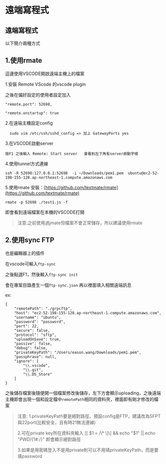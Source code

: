 # 遠端寫程式

## 遠端寫程式

以下簡介兩種方式

## 1.使用rmate

這邊使用VSCODE開啟遠端主機上的檔案

1.安裝 Remote VScode 的vscode plugin

之後在偏好設定的使用者設定加入

```text
"remote.port": 52698,

"remote.onstartup": true
```

2.在遠端主機設定config

```text
  sudo vim /etc/ssh/sshd_config => 加上 GatewayPorts yes
```

3.在VSCODE啟動server

```text
按F1 之後輸入 Remote: Start server   會看到左下角有server啟動字樣
```

4.使用tunnel方式連線

```text
ssh -R 52698:127.0.0.1:52698  -i ~/Downloads/pem1.pem  ubuntu@ec2-52-198-155-128.ap-northeast-1.compute.amazonaws.com
```

5.使用rmate 安裝：[https://github.com/textmate/rmate](https://github.com/textmate/rmate)

```text
rmate -p 52698 ./test1.js -f
```

即會看到遠端檔案在本機的VSCODE打開

> 注意:之前使用過jmate但檔案不會正常儲存，所以建議使用rmate

## 2.使用sync FTP

也是編輯器上的插件

在vscode可輸入`ftp-sync`

之後點選F1，然後輸入`ftp-sync init`

會在專案目錄產生一個`ftp-sync.json` 再以裡面填入相關遠端訊息

ex:

```text
{
    "remotePath": "./grpcftp",
    "host": "ec2-52-198-155-128.ap-northeast-1.compute.amazonaws.com",
    "username": "ubuntu",
    "password": "password",
    "port": 22,
    "secure": false,
    "protocol": "sftp",
    "uploadOnSave": true,
    "passive": false,
    "debug": false,
    "privateKeyPath": "/Users/eason.wang/Downloads/pem1.pem",
    "passphrase": null,
    "ignore": [
        "\\.vscode",
        "\\.git",
        "\\.DS_Store"
    ]
}
```

之後儲存檔案後隨便開一個檔案修改後儲存，左下方會顯示uploading，之後遠端主機即會出現一個和設定檔中`remotePath`相同的資料夾，裡面即有剛才修改的檔案

> 注意: 1.privateKeyPath要是絕對路徑，預設config是FTP，建議改為SFPT與22port\(比較安全，且有時21無法連線\)
>
> 2.可在private key所在資料夾輸入 \[\[ $1 = /\* \]\] && echo "$1" \|\| echo "$PWD/${1\#./}" 即會顯示絕對路徑
>
> 3.如果是用密碼登入不是用private則可以不用填privateKeyPath，而是要填password

